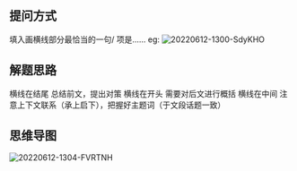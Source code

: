 ## 提问方式
填入画横线部分最恰当的一句/ 项是……
eg:
![20220612-1300-SdyKHO](https://cdn.jsdelivr.net/gh/ZevaXu/picupload@master/uPic/20220612-1300-SdyKHO.png)

## 解题思路
横线在结尾
	总结前文，提出对策
横线在开头
	需要对后文进行概括
横线在中间
	注意上下文联系（承上启下），把握好主题词（于文段话题一致）
	
## 思维导图
![20220612-1304-FVRTNH](https://cdn.jsdelivr.net/gh/ZevaXu/picupload@master/uPic/20220612-1304-FVRTNH.png)